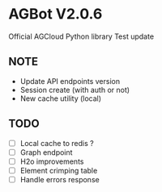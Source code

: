 AGBot V2.0.6
====================

Official AGCloud Python library
Test update

NOTE
-----------

- Update API endpoints version
- Session create (with auth or not)
- New cache utility (local)



TODO
-----------

- [ ] Local cache to redis ?
- [ ] Graph endpoint
- [ ] H2o improvements
- [ ] Element crimping table
- [ ] Handle errors response
